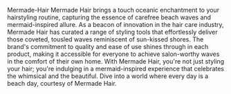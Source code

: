Mermade-Hair
Mermade Hair brings a touch
 oceanic enchantment to your hairstyling routine, capturing the essence of carefree beach waves and mermaid-inspired allure. As a beacon of innovation in the hair care industry, Mermade Hair has curated a range of styling tools that effortlessly deliver those coveted, tousled waves reminiscent of sun-kissed shores. The brand's commitment to quality and ease of use shines through in each product, making it accessible for everyone to achieve salon-worthy waves in the comfort of their own home. With Mermade Hair, you're not just styling your hair; you're indulging in a mermaid-inspired experience that celebrates the whimsical and the beautiful. Dive into a world where every day is a beach day, courtesy of Mermade Hair.
